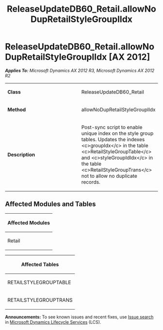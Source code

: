 ﻿---
title: ReleaseUpdateDB60_Retail.allowNoDupRetailStyleGrouplIdx
TOCTitle: ReleaseUpdateDB60_Retail.allowNoDupRetailStyleGrouplIdx
ms:assetid: c58d8b46-deba-dd38-b7f1-0590e9b85901
ms:mtpsurl: https://msdn.microsoft.com/en-us/library/JJ719536(v=AX.60)
ms:contentKeyID: 49711104
ms.date: 05/18/2015
mtps_version: v=AX.60
---

# ReleaseUpdateDB60\_Retail.allowNoDupRetailStyleGrouplIdx [AX 2012]


_**Applies To:** Microsoft Dynamics AX 2012 R3, Microsoft Dynamics AX 2012 R2_

<table>
<colgroup>
<col style="width: 50%" />
<col style="width: 50%" />
</colgroup>
<tbody>
<tr class="odd">
<td><p><strong>Class</strong></p></td>
<td><p>ReleaseUpdateDB60_Retail</p></td>
</tr>
<tr class="even">
<td><p><strong>Method</strong></p></td>
<td><p>allowNoDupRetailStyleGrouplIdx</p></td>
</tr>
<tr class="odd">
<td><p><strong>Description</strong></p></td>
<td><p>Post-sync script to enable unique index on the style group tables. Updates the indexes &lt;c&gt;groupIdx&lt;/c&gt; in the table &lt;c&gt;RetailStyleGroupTable&lt;/c&gt; and &lt;c&gt;styleGroupIdIdx&lt;/c&gt; in the table &lt;c&gt;RetailStyleGroupTrans&lt;/c&gt; not to allow no duplicate records.</p></td>
</tr>
</tbody>
</table>


## Affected Modules and Tables

<table>
<colgroup>
<col style="width: 100%" />
</colgroup>
<thead>
<tr class="header">
<th><p>Affected Modules</p></th>
</tr>
</thead>
<tbody>
<tr class="odd">
<td><p>Retail</p></td>
</tr>
</tbody>
</table>


<table>
<colgroup>
<col style="width: 100%" />
</colgroup>
<thead>
<tr class="header">
<th><p>Affected Tables</p></th>
</tr>
</thead>
<tbody>
<tr class="odd">
<td><p>RETAILSTYLEGROUPTABLE</p></td>
</tr>
<tr class="even">
<td><p>RETAILSTYLEGROUPTRANS</p></td>
</tr>
</tbody>
</table>

  
**Announcements:** To see known issues and recent fixes, use [Issue search](http://go.microsoft.com/fwlink/?linkid=389258) in [Microsoft Dynamics Lifecycle Services](http://go.microsoft.com/fwlink/?linkid=306505) (LCS).

